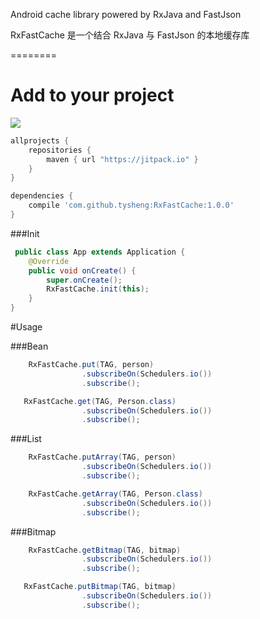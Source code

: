 Android cache library powered by RxJava and FastJson

RxFastCache 是一个结合 RxJava 与 FastJson 的本地缓存库

========
# Add to your project

[![](https://jitpack.io/v/tysheng/RxFastCache.svg)](https://jitpack.io/#tysheng/RxFastCache)

```groovy
allprojects {
    repositories {
        maven { url "https://jitpack.io" }
    }
}
```
```groovy
dependencies {
    compile 'com.github.tysheng:RxFastCache:1.0.0'
}
```
###Init
```java
 public class App extends Application {
    @Override
    public void onCreate() {
        super.onCreate();
        RxFastCache.init(this);
    }
}
```
#Usage

###Bean

```java
    RxFastCache.put(TAG, person)
                .subscribeOn(Schedulers.io())
                .subscribe();
```
```java
   RxFastCache.get(TAG, Person.class)
                .subscribeOn(Schedulers.io())
                .subscribe();
```
###List
```java
    RxFastCache.putArray(TAG, person)
                .subscribeOn(Schedulers.io())
                .subscribe();
```

```java
    RxFastCache.getArray(TAG, Person.class)
                .subscribeOn(Schedulers.io())
                .subscribe();
```
###Bitmap
```java
    RxFastCache.getBitmap(TAG, bitmap)
                .subscribeOn(Schedulers.io())
                .subscribe();
```

```java
   RxFastCache.putBitmap(TAG, bitmap)
                .subscribeOn(Schedulers.io())
                .subscribe();
```
